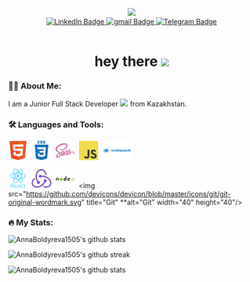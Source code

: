<div id="header" align="center">
  <img src="https://media0.giphy.com/media/paTz7UZbPfTZFRYnnB/giphy.gif" width="150"/>
</div>

<div id="badges" align="center">
  <a href="https://www.linkedin.com/in/anna-boldyreva-618aa1104/" target="_blank">
    <img src="https://img.shields.io/badge/LinkedIn-blue?style=for-the-badge&logo=linkedin&logoColor=white" alt="LinkedIn Badge"/>
  </a>
  <a href="mailto:hannabl1988@gmail.com" target="_blank">
    <img src="https://img.shields.io/badge/gmail-red?style=for-the-badge&logo=gmail&logoColor=white" alt="gmail Badge"/>
  </a>
  <a href="https://t.me/Anya_Boldyreva" target="_blank">
    <img src="https://img.shields.io/badge/Telegram-blue?style=for-the-badge&logo=telegram&logoColor=white" alt="Telegram Badge"/>
  </a>

</div>
<div align="center">
<img src="https://komarev.com/ghpvc/?username=AnnaBoldyreva1505&style=flat-square&color=blue" alt=""/>
</div>

<h1 align="center">
  hey there
  <img src="https://media.giphy.com/media/hvRJCLFzcasrR4ia7z/giphy.gif" width="30px"/>
</h1>

### :woman_technologist: About Me:
I am a Junior Full Stack Developer <img src="https://media.giphy.com/media/WUlplcMpOCEmTGBtBW/giphy.gif" width="30"> from Kazakhstan.

### :hammer_and_wrench: Languages and Tools:
<div>
  <img src="https://github.com/devicons/devicon/blob/master/icons/html5/html5-original.svg" title="HTML5" alt="HTML" width="40" height="40"/>&nbsp;
  <img src="https://github.com/devicons/devicon/blob/master/icons/css3/css3-plain-wordmark.svg"  title="CSS3" alt="CSS" width="40" height="40"/>&nbsp;
  <img src="https://github.com/devicons/devicon/blob/master/icons/sass/sass-original.svg"  title="SASS" alt="SASS" width="40" height="40"/>&nbsp;
  <img src="https://github.com/devicons/devicon/blob/master/icons/javascript/javascript-original.svg" title="JavaScript" alt="JavaScript" width="40" height="40"/>&nbsp;
    <img src="https://github.com/devicons/devicon/blob/master/icons/webpack/webpack-original-wordmark.svg" title="webpack" alt="webpack" width="60" height="40"/>&nbsp;
  
  
  <img src="https://github.com/devicons/devicon/blob/master/icons/react/react-original-wordmark.svg" title="React" alt="React" width="40" height="40"/>&nbsp;
  <img src="https://github.com/devicons/devicon/blob/master/icons/redux/redux-original.svg" title="Redux" alt="Redux " width="40" height="40"/>&nbsp;
  <img src="https://github.com/devicons/devicon/blob/master/icons/nodejs/nodejs-original-wordmark.svg" title="NodeJS" alt="NodeJS" width="40" height="40"/>&nbsp;
  <img src="https://github.com/devicons/devicon/blob/master/icons/git/git-original-wordmark.svg" title="Git" **alt="Git" width="40" height="40"/>
</div>

### :fire: My Stats:
<!-- [![GitHub Streak](http://github-readme-streak-stats.herokuapp.com?user=AnnaBoldyreva1505&theme=dark&background=000000)](https://git.io/streak-stats)

[![Top Langs](https://github-readme-stats.vercel.app/api/top-langs/?username=AnnaBoldyreva1505&layout=compact&theme=vision-friendly-dark)](https://github.com/anuraghazra/github-readme-stats) -->



<div>


  ![AnnaBoldyreva1505's github stats](https://github-readme-stats.vercel.app/api/top-langs/?username=AnnaBoldyreva1505&theme=radical)
  


  ![AnnaBoldyreva1505's github streak](https://github-readme-streak-stats.herokuapp.com/?user=AnnaBoldyreva1505&theme=radical)
  


  ![AnnaBoldyreva1505's github
  stats](https://github-readme-stats.vercel.app/api?username=AnnaBoldyreva1505&show_icons=true&theme=radical&include_all_commits=true)


</div>





